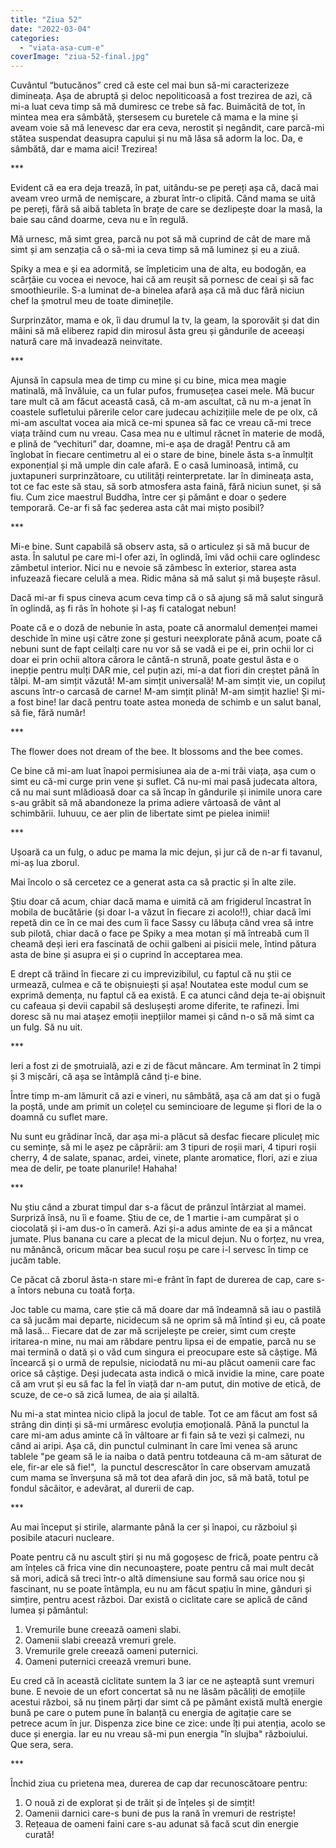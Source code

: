 ```yaml
---
title: "Ziua 52"
date: "2022-03-04"
categories: 
  - "viata-asa-cum-e"
coverImage: "ziua-52-final.jpg"
---
```


Cuvântul “butucănos” cred că este cel mai bun să-mi caracterizeze dimineața. Așa de abruptă și deloc nepoliticoasă a fost trezirea de azi, că mi-a luat ceva timp să mă dumiresc ce trebe să fac. Buimăcită de tot, în mintea mea era sâmbătă, ștersesem cu buretele că mama e la mine și aveam voie să mă lenevesc dar era ceva, nerostit și negândit, care parcă-mi stătea suspendat deasupra capului și nu mă lăsa să adorm la loc. Da, e sâmbătă, dar e mama aici! Trezirea!

\*\*\*

Evident că ea era deja trează, în pat, uitându-se pe pereți așa că, dacă mai aveam vreo urmă de nemișcare, a zburat într-o clipită. Când mama se uită pe pereți, fără să aibă tableta în brațe de care se dezlipește doar la masă, la baie sau când doarme, ceva nu e în regulă.

Mă urnesc, mă simt grea, parcă nu pot să mă cuprind de cât de mare mă simt și am senzația că o să-mi ia ceva timp să mă luminez și eu a ziuă.

Spiky a mea e și ea adormită, se împleticim una de alta, eu bodogăn, ea scârțâie cu vocea ei nevoce, hai că am reușit să pornesc de ceai și să fac smoothieurile. S-a luminat de-a binelea afară așa că mă duc fără niciun chef la șmotrul meu de toate diminețile.

Surprinzător, mama e ok, îi dau drumul la tv, la geam, la sporovăit și dat din mâini să mă eliberez rapid din mirosul ăsta greu și gândurile de aceeași natură care mă invadează neinvitate. 

\*\*\*

Ajunsă în capsula mea de timp cu mine și cu bine, mica mea magie matinală, mă învăluie, ca un fular pufos, frumusețea casei mele. Mă bucur tare mult că am făcut această casă, că m-am ascultat, că nu m-a jenat în coastele sufletului părerile celor care judecau achizițiile mele de pe olx, că mi-am ascultat vocea aia mică ce-mi spunea să fac ce vreau că-mi trece viața trăind cum nu vreau. Casa mea nu e ultimul răcnet în materie de modă, e plină de “vechituri” dar, doamne, mi-e așa de dragă! Pentru că am înglobat în fiecare centimetru al ei o stare de bine, binele ăsta s-a înmulțit exponențial și mă umple din cale afară. E o casă luminoasă, intimă, cu juxtapuneri surprinzătoare, cu utilități reinterpretate. Iar în dimineața asta, tot ce fac este să stau, să sorb atmosfera asta faină, fără niciun sunet, și să fiu. Cum zice maestrul Buddha, între cer și pământ e doar o ședere temporară. Ce-ar fi să fac șederea asta cât mai mișto posibil?

\*\*\*

Mi-e bine. Sunt capabilă să observ asta, să o articulez și să mă bucur de asta. În salutul pe care mi-l ofer azi, în oglindă, îmi văd ochii care oglindesc zâmbetul interior. Nici nu e nevoie să zâmbesc în exterior, starea asta infuzează fiecare celulă a mea. Ridic mâna să mă salut și mă bușește râsul. 

Dacă mi-ar fi spus cineva acum ceva timp că o să ajung să mă salut singură în oglindă, aș fi râs în hohote și l-aș fi catalogat nebun! 

Poate că e o doză de nebunie în asta, poate că anormalul demenței mamei deschide în mine uși către zone și gesturi neexplorate până acum, poate că nebuni sunt de fapt ceilalți care nu vor să se vadă ei pe ei, prin ochii lor ci doar ei prin ochii altora cărora le cântă-n strună, poate gestul ăsta e o inepție pentru mulți DAR mie, cel puțin azi, mi-a dat fiori din creștet până în tălpi. M-am simțit văzută! M-am simțit universală! M-am simțit vie, un copiluț ascuns într-o carcasă de carne! M-am simțit plină! M-am simțit hazlie! Și mi-a fost bine! Iar dacă pentru toate astea moneda de schimb e un salut banal, să fie, fără număr! 

\*\*\*

The flower does not dream of the bee. It blossoms and the bee comes. 

Ce bine că mi-am luat înapoi permisiunea aia de a-mi trăi viața, așa cum o simt eu că-mi curge prin vene și suflet. Că nu-mi mai pasă judecata altora, că nu mai sunt mlădioasă doar ca să încap în gândurile și inimile unora care s-au grăbit să mă abandoneze la prima adiere vârtoasă de vânt al schimbării. Iuhuuu, ce aer plin de libertate simt pe pielea inimii! 

\*\*\*

Ușoară ca un fulg, o aduc pe mama la mic dejun, și jur că de n-ar fi tavanul, mi-aș lua zborul.

Mai încolo o să cercetez ce a generat asta ca să practic și în alte zile.

Știu doar că acum, chiar dacă mama e uimită că am frigiderul încastrat în mobila de bucătărie (și doar l-a văzut în fiecare zi acolo!!), chiar dacă îmi repetă din ce în ce mai des cum îi face Sassy cu lăbuța când vrea să intre sub pilotă, chiar dacă o face pe Spiky a mea motan și mă întreabă cum îl cheamă deși ieri era fascinată de ochii galbeni ai pisicii mele, întind pătura asta de bine și asupra ei și o cuprind în acceptarea mea. 

E drept că trăind în fiecare zi cu imprevizibilul, cu faptul că nu știi ce urmează, culmea e că te obișnuiești și așa! Noutatea este modul cum se exprimă demența, nu faptul că ea există. E ca atunci când deja te-ai obișnuit cu cafeaua și devii capabil să deslușești arome diferite, te rafinezi. Îmi doresc să nu mai atașez emoții inepțiilor mamei și când n-o să mă simt ca un fulg. Să nu uit.

\*\*\*

Ieri a fost zi de șmotruială, azi e zi de făcut mâncare. Am terminat în 2 timpi și 3 mișcări, că așa se întâmplă când ți-e bine. 

Între timp m-am lămurit că azi e vineri, nu sâmbătă, așa că am dat și o fugă la poștă, unde am primit un colețel cu semincioare de legume și flori de la o doamnă cu suflet mare.

Nu sunt eu grădinar încă, dar așa mi-a plăcut să desfac fiecare pliculeț mic cu semințe, să mi le așez pe căprării: am 3 tipuri de roșii mari, 4 tipuri roșii cherry, 4 de salate, spanac, ardei, vinete, plante aromatice, flori, azi e ziua mea de delir, pe toate planurile! Hahaha!

\*\*\*

Nu știu când a zburat timpul dar s-a făcut de prânzul întârziat al mamei. Surpriză însă, nu îi e foame. Știu de ce, de 1 martie i-am cumpărat și o ciocolată și i-am dus-o în cameră. Azi și-a adus aminte de ea și a mâncat jumate. Plus banana cu care a plecat de la micul dejun. Nu o forțez, nu vrea, nu mănâncă, oricum măcar bea sucul roșu pe care i-l servesc în timp ce jucăm table.

Ce păcat că zborul ăsta-n stare mi-e frânt în fapt de durerea de cap, care s-a întors nebuna cu toată forța.

Joc table cu mama, care știe că mă doare dar mă îndeamnă să iau o pastilă ca să jucăm mai departe, nicidecum să ne oprim să mă întind și eu, că poate mă lasă… Fiecare dat de zar mă scrijelește pe creier, simt cum crește iritarea-n mine, nu mai am răbdare pentru lipsa ei de empatie, parcă nu se mai termină o dată și o văd cum singura ei preocupare este să câștige. Mă încearcă și o urmă de repulsie, niciodată nu mi-au plăcut oamenii care fac orice să câștige. Deși judecata asta indică o mică invidie la mine, care poate că am vrut și eu să fac la fel în viață dar n-am putut, din motive de etică, de scuze, de ce-o să zică lumea, de aia și ailaltă.

Nu mi-a stat mintea nicio clipă la jocul de table. Tot ce am făcut am fost să strâng din dinți și să-mi urmăresc evoluția emoțională. Până la punctul la care mi-am adus aminte că în vâltoare ar fi fain să te vezi și calmezi, nu când ai aripi. Așa că, din punctul culminant în care îmi venea să arunc tablele "pe geam să le ia naiba o dată pentru totdeauna că m-am săturat de ele, fir-ar ele să fie!",  la punctul descrescător în care observam amuzată cum mama se înverșuna să mă tot dea afară din joc, să mă bată, totul pe fondul sâcâitor, e adevărat, al durerii de cap.

\*\*\*

Au mai început și stirile, alarmante până la cer și înapoi, cu războiul și posibile atacuri nucleare. 

Poate pentru că nu ascult știri și nu mă gogoșesc de frică, poate pentru că am înțeles că frica vine din necunoaștere, poate pentru că mai mult decât să mori, adică să treci într-o altă dimensiune sau formă sau orice nou și fascinant, nu se poate întâmpla, eu nu am făcut spațiu în mine, gânduri și simțire, pentru acest război. Dar există o ciclitate care se aplică de când lumea și pământul:

1. Vremurile bune creează oameni slabi. 
2. Oamenii slabi creează vremuri grele. 
3. Vremurile grele creează oameni puternici. 
4. Oameni puternici creează vremuri bune.

Eu cred că în această ciclitate suntem la 3 iar ce ne așteaptă sunt vremuri bune. E nevoie de un efort concertat să nu ne lăsăm păcăliți de emoțiile acestui război, să nu ținem părți dar simt că pe pământ există multă energie bună pe care o putem pune în balanță cu energia de agitație care se petrece acum în jur. Dispenza zice bine ce zice: unde îți pui atenția, acolo se duce și energia. Iar eu nu vreau să-mi pun energia "în slujba" războiului. Que sera, sera.

\*\*\*

Închid ziua cu prietena mea, durerea de cap dar recunoscătoare pentru:

1. O nouă zi de explorat și de trăit și de înțeles și de simțit!
2. Oamenii darnici care-s buni de pus la rană în vremuri de restriște!
3. Rețeaua de oameni faini care s-au adunat să facă scut din energie curată!
